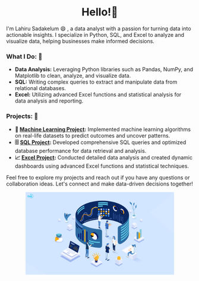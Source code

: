 <h1 style="text-align: center;">
  Hello!👋
</h1>

I'm Lahiru Sadakelum 😄 , a data analyst with a passion for turning data into actionable insights. I specialize in Python, SQL, and Excel to analyze and visualize data, helping businesses make informed decisions. 

### What I Do: 🌿
- **Data Analysis:** Leveraging Python libraries such as Pandas, NumPy, and Matplotlib to clean, analyze, and visualize data.
- **SQL:** Writing complex queries to extract and manipulate data from relational databases.
- **Excel:** Utilizing advanced Excel functions and statistical analysis for data analysis and reporting.

### Projects: 📁
- **🤖 [Machine Learning Project](https://github.com/lahiru9911/Machine-Learning-With-Python.git):** Implemented machine learning algorithms on real-life datasets to predict outcomes and uncover patterns.
- **:file_cabinet: [SQL Project](https://github.com/lahiru9911/Advanced_SQL_Project.git):** Developed comprehensive SQL queries and optimized database performance for data retrieval and analysis.
- **:chart_with_upwards_trend: [Excel Project](https://github.com/lahiru9911/Adavanced_Excel.git):** Conducted detailed data analysis and created dynamic dashboards using advanced Excel functions and statistical techniques.

Feel free to explore my projects and reach out if you have any questions or collaboration ideas. Let's connect and make data-driven decisions together!

<p align="center">
<img src="https://github.com/lahiru9911/lahiru9911/blob/main/U%CC%9B%CC%81ng-du%CC%A3ng-data-analytics-trong-nga%CC%80nh-ba%CC%81n-le%CC%89-de%CC%82%CC%89-to%CC%82%CC%81i-u%CC%9Bu-hoa%CC%A3t-do%CC%A3%CC%82ng-kinh-doanh.png" alt="Description of Image" width="400"/>
</p>




